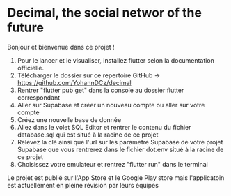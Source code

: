 # Decimal, the social networ of the future

Bonjour et bienvenue dans ce projet !

1. Pour le lancer et le visualiser, installez flutter selon la documentation officielle.
2. Télécharger le dossier sur ce repertoire GitHub -> https://github.com/YohannDCz/decimal
3. Rentrer "flutter pub get" dans la console au dossier flutter correspondant
4. Aller sur Supabase et créer un nouveau compte ou aller sur votre compte
5. Créez une nouvelle base de donnée
6. Allez dans le volet SQL Editor et rentrer le contenu du fichier database.sql qui est situé à la racine de ce projet
7. Relevez la clé ainsi que l'url sur les parametre Supabase de votre projet Supabase que vous rentrerez dans le fichier dot.env situé à la racine de ce projet
8. Choisissez votre emulateur et rentrez "flutter run" dans le terminal

Le projet est publié sur l'App Store et le Google Play store mais l'applicatoin est actuellement en pleine révision par leurs équipes
